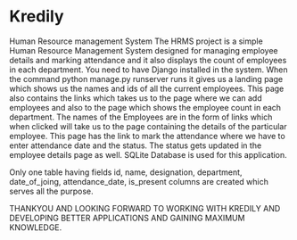 # Kredily
Human Resource management System 
The HRMS project is a simple Human Resource Management System designed for managing employee details and marking attendance and it also displays the count of employees in each department.
You need to have Django installed in the system.
When the command 
python manage.py runserver runs it gives us a landing page which shows us the names and ids of all the current employees.
This page also contains the links which takes us to the page where we can add employees and also to the page which shows the employee count in each department.
The names of the Employees are in the form of links which when clicked will take us to the page containing the details of the particular employee. This page has the link to mark the attendance where we have to enter attendance date and the status.
The status gets updated in the employee details page as well.
SQLite Database is used for this application.

Only one table having fields id, name, designation, department, date_of_joing, attendance_date, is_present columns are created which serves all the purpose.

THANKYOU AND LOOKING FORWARD TO WORKING WITH KREDILY AND DEVELOPING BETTER APPLICATIONS AND GAINING MAXIMUM KNOWLEDGE.

